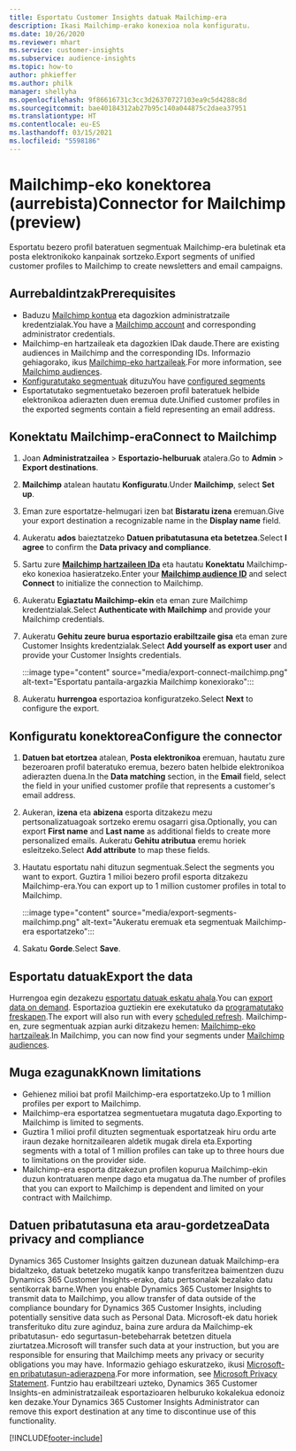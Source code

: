 ```yaml
---
title: Esportatu Customer Insights datuak Mailchimp-era
description: Ikasi Mailchimp-erako konexioa nola konfiguratu.
ms.date: 10/26/2020
ms.reviewer: mhart
ms.service: customer-insights
ms.subservice: audience-insights
ms.topic: how-to
author: phkieffer
ms.author: philk
manager: shellyha
ms.openlocfilehash: 9f86616731c3cc3d26370727103ea9c5d4288c8d
ms.sourcegitcommit: bae40184312ab27b95c140a044875c2daea37951
ms.translationtype: HT
ms.contentlocale: eu-ES
ms.lasthandoff: 03/15/2021
ms.locfileid: "5598186"
---
```

# <a name="connector-for-mailchimp-preview"></a><span data-ttu-id="b7267-103">Mailchimp-eko konektorea (aurrebista)</span><span class="sxs-lookup"><span data-stu-id="b7267-103">Connector for Mailchimp (preview)</span></span>

<span data-ttu-id="b7267-104">Esportatu bezero profil bateratuen segmentuak Mailchimp-era buletinak eta posta elektronikoko kanpainak sortzeko.</span><span class="sxs-lookup"><span data-stu-id="b7267-104">Export segments of unified customer profiles to Mailchimp to create newsletters and email campaigns.</span></span>

## <a name="prerequisites"></a><span data-ttu-id="b7267-105">Aurrebaldintzak</span><span class="sxs-lookup"><span data-stu-id="b7267-105">Prerequisites</span></span>

-   <span data-ttu-id="b7267-106">Baduzu [Mailchimp kontua](https://mailchimp.com/) eta dagozkion administratzaile kredentzialak.</span><span class="sxs-lookup"><span data-stu-id="b7267-106">You have a [Mailchimp account](https://mailchimp.com/) and corresponding administrator credentials.</span></span>
-   <span data-ttu-id="b7267-107">Mailchimp-en hartzaileak eta dagozkien IDak daude.</span><span class="sxs-lookup"><span data-stu-id="b7267-107">There are existing audiences in Mailchimp and the corresponding IDs.</span></span> <span data-ttu-id="b7267-108">Informazio gehiagorako, ikus [Mailchimp-eko hartzaileak](https://mailchimp.com/help/create-audience/).</span><span class="sxs-lookup"><span data-stu-id="b7267-108">For more information, see [Mailchimp audiences](https://mailchimp.com/help/create-audience/).</span></span>
-   <span data-ttu-id="b7267-109">[Konfiguratutako segmentuak](segments.md) dituzu</span><span class="sxs-lookup"><span data-stu-id="b7267-109">You have [configured segments](segments.md)</span></span>
-   <span data-ttu-id="b7267-110">Esportatutako segmentuetako bezeroen profil bateratuek helbide elektronikoa adierazten duen eremua dute.</span><span class="sxs-lookup"><span data-stu-id="b7267-110">Unified customer profiles in the exported segments contain a field representing an email address.</span></span>

## <a name="connect-to-mailchimp"></a><span data-ttu-id="b7267-111">Konektatu Mailchimp-era</span><span class="sxs-lookup"><span data-stu-id="b7267-111">Connect to Mailchimp</span></span>

1. <span data-ttu-id="b7267-112">Joan **Administratzailea** > **Esportazio-helburuak** atalera.</span><span class="sxs-lookup"><span data-stu-id="b7267-112">Go to **Admin** > **Export destinations**.</span></span>

1. <span data-ttu-id="b7267-113">**Mailchimp** atalean hautatu **Konfiguratu**.</span><span class="sxs-lookup"><span data-stu-id="b7267-113">Under **Mailchimp**, select **Set up**.</span></span>

1. <span data-ttu-id="b7267-114">Eman zure esportatze-helmugari izen bat **Bistaratu izena** eremuan.</span><span class="sxs-lookup"><span data-stu-id="b7267-114">Give your export destination a recognizable name in the **Display name** field.</span></span>

1. <span data-ttu-id="b7267-115">Aukeratu **ados** baieztatzeko **Datuen pribatutasuna eta betetzea**.</span><span class="sxs-lookup"><span data-stu-id="b7267-115">Select **I agree** to confirm the **Data privacy and compliance**.</span></span>

1. <span data-ttu-id="b7267-116">Sartu zure **[Mailchimp hartzaileen IDa](https://mailchimp.com/help/find-audience-id/)** eta hautatu **Konektatu** Mailchimp-eko konexioa hasieratzeko.</span><span class="sxs-lookup"><span data-stu-id="b7267-116">Enter your **[Mailchimp audience ID](https://mailchimp.com/help/find-audience-id/)** and select **Connect** to initialize the connection to Mailchimp.</span></span>

1. <span data-ttu-id="b7267-117">Aukeratu **Egiaztatu Mailchimp-ekin** eta eman zure Mailchimp kredentzialak.</span><span class="sxs-lookup"><span data-stu-id="b7267-117">Select **Authenticate with Mailchimp** and provide your Mailchimp credentials.</span></span>

1. <span data-ttu-id="b7267-118">Aukeratu **Gehitu zeure burua esportazio erabiltzaile gisa** eta eman zure Customer Insights kredentzialak.</span><span class="sxs-lookup"><span data-stu-id="b7267-118">Select **Add yourself as export user** and provide your Customer Insights credentials.</span></span>

   :::image type="content" source="media/export-connect-mailchimp.png" alt-text="Esportatu pantaila-argazkia Mailchimp konexiorako":::

1. <span data-ttu-id="b7267-120">Aukeratu **hurrengoa** esportazioa konfiguratzeko.</span><span class="sxs-lookup"><span data-stu-id="b7267-120">Select **Next** to configure the export.</span></span>

## <a name="configure-the-connector"></a><span data-ttu-id="b7267-121">Konfiguratu konektorea</span><span class="sxs-lookup"><span data-stu-id="b7267-121">Configure the connector</span></span>

1. <span data-ttu-id="b7267-122">**Datuen bat etortzea** atalean, **Posta elektronikoa** eremuan, hautatu zure bezeroaren profil bateratuko eremua, bezero baten helbide elektronikoa adierazten duena.</span><span class="sxs-lookup"><span data-stu-id="b7267-122">In the **Data matching** section, in the **Email** field, select the field in your unified customer profile that represents a customer's email address.</span></span> 

1. <span data-ttu-id="b7267-123">Aukeran, **izena** eta **abizena** esporta ditzakezu mezu pertsonalizatuagoak sortzeko eremu osagarri gisa.</span><span class="sxs-lookup"><span data-stu-id="b7267-123">Optionally, you can export **First name** and **Last name** as additional fields to create more personalized emails.</span></span> <span data-ttu-id="b7267-124">Aukeratu **Gehitu atributua** eremu horiek esleitzeko.</span><span class="sxs-lookup"><span data-stu-id="b7267-124">Select **Add attribute** to map these fields.</span></span>

1. <span data-ttu-id="b7267-125">Hautatu esportatu nahi dituzun segmentuak.</span><span class="sxs-lookup"><span data-stu-id="b7267-125">Select the segments you want to export.</span></span> <span data-ttu-id="b7267-126">Guztira 1 milioi bezero profil esporta ditzakezu Mailchimp-era.</span><span class="sxs-lookup"><span data-stu-id="b7267-126">You can export up to 1 million customer profiles in total to Mailchimp.</span></span>

   :::image type="content" source="media/export-segments-mailchimp.png" alt-text="Aukeratu eremuak eta segmentuak Mailchimp-era esportatzeko":::

1. <span data-ttu-id="b7267-128">Sakatu **Gorde**.</span><span class="sxs-lookup"><span data-stu-id="b7267-128">Select **Save**.</span></span>

## <a name="export-the-data"></a><span data-ttu-id="b7267-129">Esportatu datuak</span><span class="sxs-lookup"><span data-stu-id="b7267-129">Export the data</span></span>

<span data-ttu-id="b7267-130">Hurrengoa egin dezakezu [esportatu datuak eskatu ahala](export-destinations.md).</span><span class="sxs-lookup"><span data-stu-id="b7267-130">You can [export data on demand](export-destinations.md).</span></span> <span data-ttu-id="b7267-131">Esportazioa guztiekin ere exekutatuko da [programatutako freskapen](system.md#schedule-tab).</span><span class="sxs-lookup"><span data-stu-id="b7267-131">The export will also run with every [scheduled refresh](system.md#schedule-tab).</span></span> <span data-ttu-id="b7267-132">Mailchimp-en, zure segmentuak azpian aurki ditzakezu hemen: [Mailchimp-eko hartzaileak](https://mailchimp.com/help/create-audience/).</span><span class="sxs-lookup"><span data-stu-id="b7267-132">In Mailchimp, you can now find your segments under [Mailchimp audiences](https://mailchimp.com/help/create-audience/).</span></span>

## <a name="known-limitations"></a><span data-ttu-id="b7267-133">Muga ezagunak</span><span class="sxs-lookup"><span data-stu-id="b7267-133">Known limitations</span></span>

- <span data-ttu-id="b7267-134">Gehienez milioi bat profil Mailchimp-era esportatzeko.</span><span class="sxs-lookup"><span data-stu-id="b7267-134">Up to 1 million profiles per export to Mailchimp.</span></span>
- <span data-ttu-id="b7267-135">Mailchimp-era esportatzea segmentuetara mugatuta dago.</span><span class="sxs-lookup"><span data-stu-id="b7267-135">Exporting to Mailchimp is limited to segments.</span></span>
- <span data-ttu-id="b7267-136">Guztira 1 milioi profil dituzten segmentuak esportatzeak hiru ordu arte iraun dezake hornitzailearen aldetik mugak direla eta.</span><span class="sxs-lookup"><span data-stu-id="b7267-136">Exporting segments with a total of 1 million profiles can take up to three hours due to limitations on the provider side.</span></span> 
- <span data-ttu-id="b7267-137">Mailchimp-era esporta ditzakezun profilen kopurua Mailchimp-ekin duzun kontratuaren menpe dago eta mugatua da.</span><span class="sxs-lookup"><span data-stu-id="b7267-137">The number of profiles that you can export to Mailchimp is dependent and limited on your contract with Mailchimp.</span></span>

## <a name="data-privacy-and-compliance"></a><span data-ttu-id="b7267-138">Datuen pribatutasuna eta arau-gordetzea</span><span class="sxs-lookup"><span data-stu-id="b7267-138">Data privacy and compliance</span></span>

<span data-ttu-id="b7267-139">Dynamics 365 Customer Insights gaitzen duzunean datuak Mailchimp-era bidaltzeko, datuak betetzeko mugatik kanpo transferitzea baimentzen duzu Dynamics 365 Customer Insights-erako, datu pertsonalak bezalako datu sentikorrak barne.</span><span class="sxs-lookup"><span data-stu-id="b7267-139">When you enable Dynamics 365 Customer Insights to transmit data to Mailchimp, you allow transfer of data outside of the compliance boundary for Dynamics 365 Customer Insights, including potentially sensitive data such as Personal Data.</span></span> <span data-ttu-id="b7267-140">Microsoft-ek datu horiek transferituko ditu zure aginduz, baina zure ardura da Mailchimp-ek pribatutasun- edo segurtasun-betebeharrak betetzen dituela ziurtatzea.</span><span class="sxs-lookup"><span data-stu-id="b7267-140">Microsoft will transfer such data at your instruction, but you are responsible for ensuring that Mailchimp meets any privacy or security obligations you may have.</span></span> <span data-ttu-id="b7267-141">Informazio gehiago eskuratzeko, ikusi [Microsoft-en pribatutasun-adierazpena](https://go.microsoft.com/fwlink/?linkid=396732).</span><span class="sxs-lookup"><span data-stu-id="b7267-141">For more information, see [Microsoft Privacy Statement](https://go.microsoft.com/fwlink/?linkid=396732).</span></span>
<span data-ttu-id="b7267-142">Funtzio hau erabiltzeari uzteko, Dynamics 365 Customer Insights-en administratzaileak esportazioaren helburuko kokalekua edonoiz ken dezake.</span><span class="sxs-lookup"><span data-stu-id="b7267-142">Your Dynamics 365 Customer Insights Administrator can remove this export destination at any time to discontinue use of this functionality.</span></span>


[!INCLUDE[footer-include](../includes/footer-banner.md)]